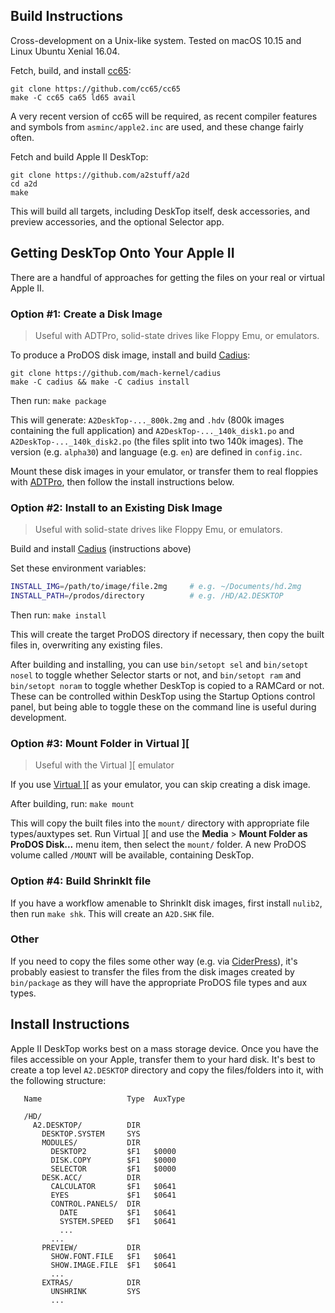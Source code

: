 ## Build Instructions

Cross-development on a Unix-like system. Tested on macOS 10.15 and Linux Ubuntu Xenial 16.04.

Fetch, build, and install [cc65](http://cc65.github.io/cc65/):

```
git clone https://github.com/cc65/cc65
make -C cc65 ca65 ld65 avail
```

A very recent version of cc65 will be required, as recent compiler features and symbols from `asminc/apple2.inc` are used, and these change fairly often.

Fetch and build Apple II DeskTop:

```
git clone https://github.com/a2stuff/a2d
cd a2d
make
```

This will build all targets, including DeskTop itself, desk accessories, and preview accessories, and the optional Selector app.

## Getting DeskTop Onto Your Apple II

There are a handful of approaches for getting the files on your real or virtual Apple II.

### Option #1: Create a Disk Image

> Useful with ADTPro, solid-state drives like Floppy Emu, or emulators.

To produce a ProDOS disk image, install and build [Cadius](https://github.com/mach-kernel/cadius):

```
git clone https://github.com/mach-kernel/cadius
make -C cadius && make -C cadius install
```

Then run: `make package`

This will generate: `A2DeskTop-..._800k.2mg` and `.hdv` (800k images containing the full application) and `A2DeskTop-..._140k_disk1.po` and `A2DeskTop-..._140k_disk2.po` (the files split into two 140k images). The version (e.g. `alpha30`) and language (e.g. `en`) are defined in `config.inc`.

Mount these disk images in your emulator, or transfer them to real floppies with [ADTPro](http://adtpro.com/), then follow the install instructions below.

### Option #2: Install to an Existing Disk Image

> Useful with solid-state drives like Floppy Emu, or emulators.

Build and install [Cadius](https://github.com/mach-kernel/cadius) (instructions above)

Set these environment variables:

```sh
INSTALL_IMG=/path/to/image/file.2mg     # e.g. ~/Documents/hd.2mg
INSTALL_PATH=/prodos/directory          # e.g. /HD/A2.DESKTOP
```

Then run: `make install`

This will create the target ProDOS directory if necessary, then copy the built files in, overwriting any existing files.

After building and installing, you can use `bin/setopt sel` and `bin/setopt nosel` to toggle whether Selector starts or not, and `bin/setopt ram` and `bin/setopt noram` to toggle whether DeskTop is copied to a RAMCard or not. These can be controlled within DeskTop using the Startup Options control panel, but being able to toggle these on the command line is useful during development.

### Option #3: Mount Folder in Virtual ]\[

> Useful with the Virtual ]\[ emulator

If you use [Virtual \]\[](http://www.virtualii.com/) as your emulator, you can skip creating a disk image.

After building, run: `make mount`

This will copy the built files into the `mount/` directory  with appropriate file types/auxtypes set. Run Virtual ]\[ and use the **Media** > **Mount Folder as ProDOS Disk...** menu item, then select the `mount/` folder. A new ProDOS volume called `/MOUNT` will be available, containing DeskTop.

### Option #4: Build ShrinkIt file

If you have a workflow amenable to ShrinkIt disk images, first install `nulib2`, then run `make shk`. This will create an `A2D.SHK` file.

### Other

If you need to copy the files some other way (e.g. via [CiderPress](http://a2ciderpress.com/)), it's probably easiest to transfer the files from the disk images created by `bin/package` as they will have the appropriate ProDOS file types and aux types.


## Install Instructions

Apple II DeskTop works best on a mass storage device. Once you have the files accessible on your Apple, transfer them to your hard disk. It's best to create a top level `A2.DESKTOP` directory and copy the files/folders into it, with the following structure:

```
   Name                   Type  AuxType

   /HD/
     A2.DESKTOP/          DIR
       DESKTOP.SYSTEM     SYS
       MODULES/           DIR
         DESKTOP2         $F1   $0000
         DISK.COPY        $F1   $0000
         SELECTOR         $F1   $0000
       DESK.ACC/          DIR
         CALCULATOR       $F1   $0641
         EYES             $F1   $0641
         CONTROL.PANELS/  DIR
           DATE           $F1   $0641
           SYSTEM.SPEED   $F1   $0641
           ...
         ...
       PREVIEW/           DIR
         SHOW.FONT.FILE   $F1   $0641
         SHOW.IMAGE.FILE  $F1   $0641
         ...
       EXTRAS/            DIR
         UNSHRINK         SYS
         ...
```
